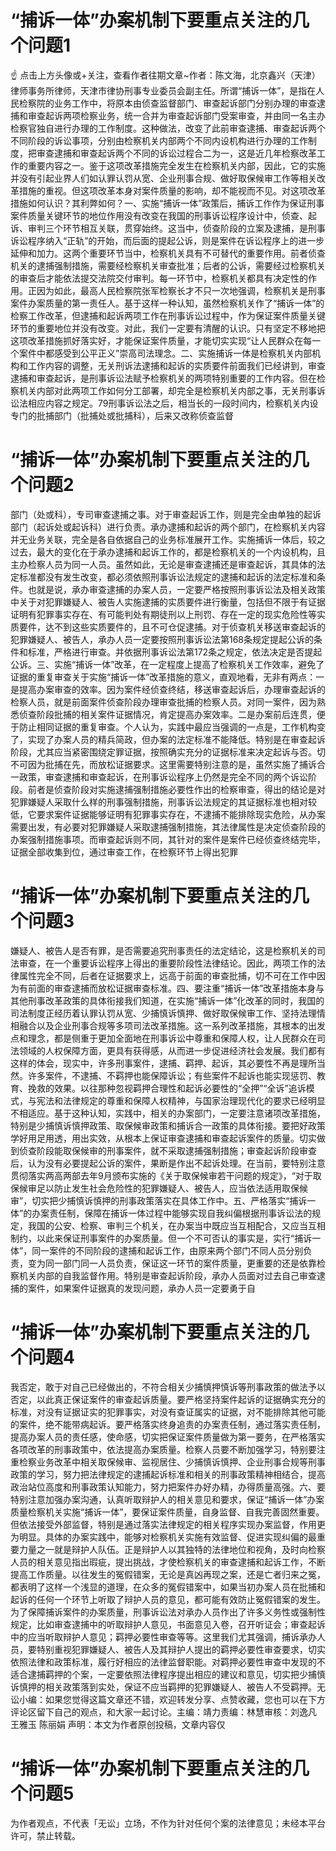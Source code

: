 # “捕诉一体”办案机制下要重点关注的几个问题1

☝ 点击上方头像或+关注，查看作者往期文章~作者：陈文海，北京鑫兴（天津）律师事务所律师，天津市律协刑事专业委员会副主任。所谓“捕诉一体”，是指在人民检察院的业务工作中，将原本由侦查监督部门、审查起诉部门分别办理的审查逮捕和审查起诉两项检察业务，统一合并为审查起诉部门受案审查，并由同一名主办检察官独自进行办理的工作制度。这种做法，改变了此前审查逮捕、审查起诉两个不同阶段的诉讼事项，分别由检察机关内部两个不同内设机构进行办理的工作制度，把审查逮捕和审查起诉两个不同的诉讼过程合二为一，这是近几年检察改革工作的重要内容之一。鉴于这项改革措施完全发生在检察机关内部，因此，它的实施并没有引起业界人们如认罪认罚从宽、企业刑事合规、做好取保候审工作等相关改革措施的重视。但这项改革本身对案件质量的影响，却不能视而不见。对这项改革措施如何认识？其利弊如何？一、实施“捕诉一体”政策后，捕诉工作作为保证刑事案件质量关键环节的地位作用没有改变在我国的刑事诉讼程序设计中，侦查、起诉、审判三个环节相互关联，贯穿始终。这当中，侦查阶段的立案及逮捕，是刑事诉讼程序纳入“正轨”的开始，而后面的提起公诉，则是案件在诉讼程序上的进一步延伸和加力。这两个重要环节当中，检察机关具有不可替代的重要作用。前者侦查机关的逮捕强制措施，需要经检察机关审查批准；后者的公诉，需要经过检察机关的审查后才能依法提交法院交付审判。每一环节中，检察机关都具有决定性的作用。正因为如此，最高人民检察院张军检察长才不只一次地强调，检察机关是刑事案件办案质量的第一责任人。基于这样一种认知，虽然检察机关作了“捕诉一体”的检察工作改革，但逮捕和起诉两项工作在刑事诉讼过程中，作为保证案件质量关键环节的重要地位并没有改变。对此，我们一定要有清醒的认识。只有坚定不移地把这项改革措施抓好落实好，才能保证案件质量，才能切实实现“让人民群众在每一个案件中都感受到公平正义”崇高司法理念。二、实施捕诉一体是检察机关内部机构和工作内容的调整，无关刑诉法逮捕和起诉的实质要件前面我们已经讲到，审查逮捕和审查起诉，是刑事诉讼法赋予检察机关的两项特别重要的工作内容。但在检察机关内部对此两项工作如何分工部署，却完全是检察机关内部之事，无关刑事诉讼法相应内容之规定。79刑事诉讼法之后，相当长的一段时间内，检察机关内设专门的批捕部门（批捕处或批捕科），后来又改称侦查监督

# “捕诉一体”办案机制下要重点关注的几个问题2

部门（处或科），专司审查逮捕之事。对于审查起诉工作，则是完全由单独的起诉部门（起诉处或起诉科）进行负责。承办逮捕和起诉的两个部门，在检察机关内容并无业务关联，完全是各自依据自己的业务标准展开工作。实施捕诉一体后，较之过去，最大的变化在于承办逮捕和起诉工作的，都是检察机关的一个内设机构，且主办检察人员为同一人员。虽然如此，无论是审查逮捕还是审查起诉，其具体的法定标准都没有发生改变，都必须依照刑事诉讼法规定的逮捕和起诉的法定标准和条件。也就是说，承办审查逮捕的办案人员，一定要严格按照刑事诉讼法及相关政策中关于对犯罪嫌疑人、被告人实施逮捕的实质要件进行衡量，包括但不限于有证据证明有犯罪事实存在、有可能判处有期徒刑以上刑罚、存在一定的现实危险性等实质要件，达不到这些实质要件的，且不可仓促逮捕。对于侦查机关移送审查起诉的犯罪嫌疑人、被告人，承办人员一定要按照刑事诉讼法第168条规定提起公诉的条件和标准，严格进行审查。并依据刑事诉讼法第172条之规定，依法决定是否提起公诉。三、实施“捕诉一体”改革，在一定程度上提高了检察机关工作效率，避免了证据的重复审查关于实施“捕诉一体”改革措施的意义，直观地看，无非有两点：一是提高办案审查的效率。因为案件经侦查终结，移送审查起诉后，办理审查起诉的检察人员，就是前面案件侦查阶段办理审查批捕的检察人员。对同一案件，因为熟悉侦查阶段批捕的相关案件证据情况，肯定提高办案效率。二是办案前后连贯，便于防止相同证据的重复审查。个人认为，实践中最应当强调的一点是，工作机构变了，实现了办案人员的精兵简政，但办案的法定标准不能降低。特别是在审查起诉阶段，尤其应当紧密围绕定罪证据，按照确实充分的证据标准来决定起诉与否。切不可因为批捕在先，而放松证据要求。这里需要特别注意的是，虽然实施了捕诉合一政策，审查逮捕和审查起诉，在刑事诉讼程序上仍然是完全不同的两个诉讼阶段。前者是侦查阶段对实施逮捕强制措施必要性作出的检察审查，得出的结论是对犯罪嫌疑人采取什么样的刑事强制措施，刑事诉讼法规定的其证据标准也相对较低，它要求案件证据能够证明有犯罪事实存在，不逮捕不能排除现实危险，从办案需要出发，有必要对犯罪嫌疑人采取逮捕强制措施，其法律属性是决定侦查阶段的办案强制措施事项。而审查起诉则不同，其针对的案件是案件已经侦查终结完毕，证据全部收集到位，通过审查工作，在检察环节上得出犯罪

# “捕诉一体”办案机制下要重点关注的几个问题3

嫌疑人、被告人是否有罪，是否需要追究刑事责任的法定结论，这是检察机关的司法审查，在一个重要诉讼程序上得出的重要阶段性法律结论。因此，两项工作的法律属性完全不同，后者在证据要求上，远高于前面的审查批捕，切不可在工作中因为有前面的审查逮捕而放松证据审查标准。四、要注重“捕诉一体”改革措施本身与其他刑事改革政策的具体衔接我们知道，在实施“捕诉一体”化改革的同时，我国的司法制度正经历着认罪认罚从宽、少捕慎诉慎押、做好取保候审工作、坚持法理情相融合以及企业刑事合规等多项司法改革措施。这一系列改革措施，其根本的出发点和理念，都是侧重于更加全面地在刑事诉讼中尊重和保障人权，让人民群众在司法领域的人权保障方面，更具有获得感，从而进一步促进经济社会发展。我们都有这样的体会，现实中，许多刑事案件，逮捕、羁押、起诉，其必要性不再是理所当然。许多案件，不逮捕、不羁押也能保障诉讼；有些案件不起诉也能实现惩罚、教育、挽救的效果。以往那种忽视羁押合理性和起诉必要性的“全押”“全诉”追诉模式，与宪法和法律规定的尊重和保障人权精神，与国家治理现代化的要求已经明显不相适应。基于这种认知，实践中，相关的办案部门，一定要注意诸项改革措施，特别是少捕慎诉慎押政策、取保候审政策和捕诉合一政策的具体衔接。要把好政策学好用足用透，用出实效，从根本上保证审查逮捕和审查起诉案件的质量。切实做到侦查阶段能取保候审的刑事案件，就不采取逮捕强制措施；审查起诉阶段审查后，认为没有必要提起公诉的案件，果断是作出不起诉处理。在当前，要特别注意贯彻落实两高两部去年9月颁布实施的《关于取保候审若干问题的规定》，“对于取保候审足以防止发生社会危险性的犯罪嫌疑人、被告人，应当依法适用取保候审”，切实把少捕慎诉慎押的刑事政策落实在具体工作中。五、严格落实“捕诉一体”的办案责任制，保障在捕诉一体过程中能够实现自我纠偏根据刑事诉讼法的规定，我国的公安、检察、审判三个机关，在办案当中既应当互相配合，又应当互相制约，以此来保证刑事案件的办案质量。但一个不可否认的事实是，实行“捕诉一体”，同一案件的不同阶段的逮捕和起诉工作，由原来两个部门不同人员分别负责，变为同一部门同一人员负责，保证这一环节的案件质量，更重要的还是依靠检察机关内部的自我监督作用。特别是审查起诉阶段，承办人员面对过去自己审查逮捕的案件，如果案件证据真的发现问题，承办人员一定要勇于自

# “捕诉一体”办案机制下要重点关注的几个问题4

我否定，敢于对自己已经做出的，不符合相关少捕慎押慎诉等刑事政策的做法予以否定，以此真正保证案件的审查起诉质量。要严格坚持案件起诉的证据确实充分的标准，对没有证据证实的犯罪事实，对没有查证属实的证据，对不能排除其他可能的案件，绝不能带病起诉。要严格落实终身追责的办案责任制，通过落实责任制，提高办案人员的责任感，使命感，切实把保证案件质量做为第一要务，在严格落实各项改革的刑事政策中，依法提高办案质量。检察人员要不断加强学习，特别要注重检察业务改革中相关取保候审、监视居住、少捕慎诉慎押、企业刑事合规等刑事政策的学习，努力把法律规定的逮捕起诉标准和相关的刑事政策精神相结合，提高政治站位高度和刑事政策认知能力，努力把案件办好办精，办得质量高强。六、要特别注意加强办案沟通，认真听取辩护人的相关意见和要求，保证“捕诉一体”办案质量检察机关实施“捕诉一体”，要保证案件质量，自身监督、自我完善固然重要。但依法接受外部监督，特别是通过落实法律规定的相关程序实现办案监督，作用更为明显。具体的办案实践中，能够对检察机关实施有效监督、促进实现纠偏的最重要力量之一就是辩护人队伍。正是辩护人以其独特的法律地位和视角，及时向检察人员的相关意见指出瑕疵，提出挑战，才使检察机关的审查逮捕和起诉工作，不断提高工作质量。以往发生的冤假错案，无论是真凶再现之案，还是亡者归来之冤，都表明了这样一个浅显的道理，在众多的冤假错案中，如果当初办案人员在批捕和起诉的任何一个环节上听取了辩护人员的意见，都可能有效防止冤假错案的发生。为了保障捕诉案件的办案质量，刑事诉讼法对承办人员作出了许多义务性或强制性规定，比如审查逮捕中的听取辩护人意见，书面意见入卷，召开听证会；审查起诉中的应当听取辩护人意见；羁押必要性审查等等。这里我们尤其强调，捕诉承办人员，要特别重视犯罪嫌疑人、被告人及其辩护人提出的羁押必要性审查要求，切实依照法律和政策标准，履行好相应的法律监督职能。对羁押必要性审查中发现的不适合逮捕羁押的个案，一定要依照法律程序提出相应的建议和意见，切实把少捕慎诉慎押的相关政策落到实处，保证不应当羁押的犯罪嫌疑人、被告人不受羁押。无讼小编：如果您觉得这篇文章还不错，欢迎转发分享、点赞收藏，您也可以在下方评论区留下自己的观点，和大家一起讨论。主编：靖力责编：林慧审核：刘逸凡 王雅玉 陈丽娟 声明：本文为作者原创投稿，文章内容仅

# “捕诉一体”办案机制下要重点关注的几个问题5

为作者观点，不代表「无讼」立场，不作为针对任何个案的法律意见；未经本平台许可，禁止转载。


